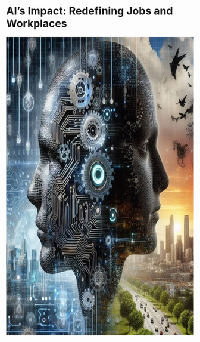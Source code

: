 # AI’s Impact: Redefining Jobs and Workplaces
<img src="images/AI_vs_Human.jpg" alt="Example Image" height="800" width="800"/>
